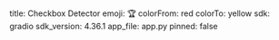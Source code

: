 title: Checkbox Detector
emoji: 🏆
colorFrom: red
colorTo: yellow
sdk: gradio
sdk_version: 4.36.1
app_file: app.py
pinned: false
